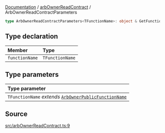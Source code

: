 [Documentation](../../README.md) / [arbOwnerReadContract](../README.md) / ArbOwnerReadContractParameters

```ts
type ArbOwnerReadContractParameters<TFunctionName>: object & GetFunctionArgs<ArbOwnerPublicAbi, TFunctionName>;
```

## Type declaration

| Member         | Type            |
| :------------- | :-------------- |
| `functionName` | `TFunctionName` |

## Type parameters

| Type parameter                                                                          |
| :-------------------------------------------------------------------------------------- |
| `TFunctionName` _extends_ [`ArbOwnerPublicFunctionName`](ArbOwnerPublicFunctionName.md) |

## Source

[src/arbOwnerReadContract.ts:9](https://github.com/anegg0/arbitrum-orbit-sdk/blob/8d986d322aefb470a79fa3dc36918f72097df8c1/src/arbOwnerReadContract.ts#L9)
